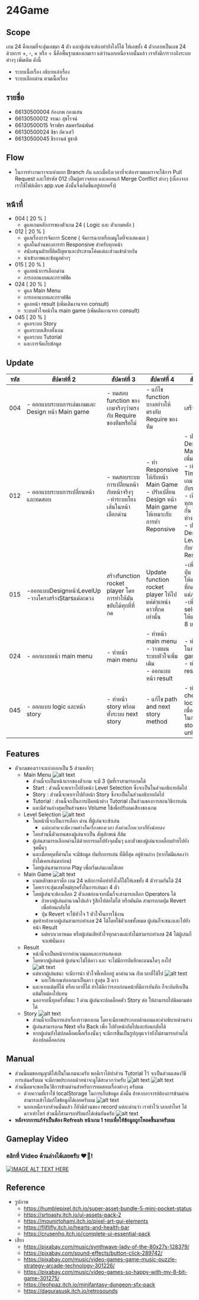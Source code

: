 # 24Game

## Scope
เกม 24 คือเกมที่จะสุ่มเลขมา 4 ตัว และผู้เล่นจะต้องทำยังไงก็ได้ ให้เลขทั้ง 4 ตัวกลายเป็นเลข 24 ด้วยการ +, -, × หรือ ÷ นี่คือพื้นฐานของเกมเรา แต่ว่านอกเหนือจากนั้นแล้ว เรายังมีการวางถึงระบบต่างๆ เพิ่มเติม ดังนี้
- ระบบเนื้อเรื่อง อธิบายเล่าเรื่อง
- ระบบเลือกด่าน ตามเนื้อเรื่อง

## รายชื่อ
- 66130500004 ก้องภพ กองแสน
- 66130500012 จรณะ สุขโรจน์
- 66130500015 จิราพัชร สมพรรัตน์พันธ์
- 66130500024 ชิชา อัศวเสวี
- 66130500045 ธีรกานต์ ชูชาติ

## Flow
- ในการทำงานเราจะแบ่งแยก Branch กัน และเมื่อถึงเวลาที่จะต้องรวมผลเราจะใช้การ Pull Request และให้รหัส 012 เป็นผู้ตรวจสอบ และคอยแก้ Merge Conflict ต่างๆ (เนื่องจากเราใช้ไฟล์เดียว app.vue ดังนั้นจึงเกิดขึ้นอยู่บ่อยครั้ง)

## หน้าที่
- 004 [ 20 % ]
  - ดูแลเกมหลักการของตัวเกม 24 ( Logic และ ตัวเกมหลัก )
- 012 [ 20 % ]
  - ดูแลเรื่องการจัดการ Scene ( จัดการฉากหรือเมนูใดที่จะแสดงผล )
  - ดูแลในส่วนของการทำ Responsive สำหรับทุกหน้า
  - สนับสนุนฝ่ายที่ติดปัญหาและประสานโค้ดแต่ละส่วนเข้าด้วยกัน
  - นำเข้าภาพและข้อมูลต่างๆ
- 015 [ 20 % ]
  - ดูแลหน้าการเลือกด่าน
  - การออกแบบและกราฟฟิค
- 024 [ 20 % ]
  - ดูแล Main Menu
  - การออกแบบและกราฟฟิค
  - ดูแลหน้า result (เพิ่มเติมงานจาก consult)
  - ระบบหัวใจหน้าใน main game (เพิ่มเติมงานจาก consult)
- 045 [ 20 % ]
  - ดูแลระบบ Story
  - ดูแลระบบเสียงทั้งเกม
  - ดูแลระบบ Tutorial
  - และการจัดเก็บข้อมูล

## Update
| รหัส | สัปดาห์ที่ 2 | สัปดาห์ที่ 3 | สัปดาห์ที่ 4 | สัปดาห์ที่ 5 |
|------|---------|---------|---------|---------|
| 004  | - ออกแบบระบบการเล่นเกมและ Design หน้า Main game | - ทดสอบ function ของเกมจริงๆว่าตรงกับ Require ของทีมหรือไม่ | - แก้ไข function บางอย่างให้ตรงกับ Require ของทีม | เสร็จงานแล้ว |
| 012  | - ออกแบบระบบการเปลี่ยนหน้าและทดสอบ | - ทดสอบระบบการเปลี่ยนหน้ากับหน้าจริงๆ </br>-ทำระบบโยงเส้นในหน้าเลือกด่าน | - ทำ Responsive ให้กับหน้า Main Game</br>- ปรับเปลี่ยน Design หน้า Main game ให้เหมาะกับการทำ Reponsive  | - ปรับเปลี่ยน Design ของ Main Game เพิ่มเติม</br> - เพิ่มระบบ Timer ให้ตัวเกม เพื่อใช้ต่อกับระบบคะแนน</br> - เชื่อมต่อระบบทุกหน้าเข้าด้วยกัน ให้ตัวเกมทำงานได้จริง </br> - ปรับเปลี่ยน Design หน้า Level ให้เหมาะกับการทำ Responsive  |
| 015  | -ออกแบบDesignหน้าLevelUp  </br> -วางโครงสร้างStarsแต่ละดวง  |สร้างfunction rocket player โดยการทำให้มันขยับได้ทุกที่ที่กด | Update function rocket player ให้ไปแค่ตำแหน่งดาวที่กดเท่านั้น | -เพิ่มfunction ปุ่ม Showplay ให้แสดงแค่เวลาที่กดไปที่ดาวแต่ละดวง </br> -เพิ่มfunction selectLevel ให้แสดงLv1-8 บนดาว|
| 024  | - ออกแบบหน้า main menu | - ทำหน้า main menu |  - ทำหน้า main menu </br> - วางแผนระบบหัวใจเพิ่มเติม  </br> - ออกแบบหน้า result | - ทำระบบหัวใจในหน้า main game </br> - ทำหน้า result |
| 045  | - ออกแบบ logic และหน้า story | - ทำหน้า story พร้อมทั้งระบบ next story | - แก้ไข path and next story method | - ทำระบบ check localStorage เพื่อสร้างเงื่อนไขในการแสดง story เมืื่อ unlocked |

## Features
- ตัวเกมของเราจะแบ่งออกเป็น 5 ส่วนหลักๆ
  - Main Menu
    ![alt text](docs/features/feature-01.png)
    - ส่วนนี้จะเป็นหน้าแรกของตัวเกม จะมี 3 ปุ่มที่เราสามารถกดได้
    - Start : ส่วนนี้จะพาเราไปยังหน้า Level Selection ซึ่งจะเป็นในส่วนอธิบายถัดไป
    - Story : ส่วนนี้จะพาเราไปยังหน้า Story ซึ่งจะเป็นในส่วนอธิบายถัดไป
    - Tutorial : ส่วนนี้จะเป็นการเปิดหน้าต่าง Tutorial เป็นส่วนของการสอนวิธีการเล่น
    - และมีส่วนล่างสุดเป็นส่วนของ Volume ใช้เพื่อปรับลดเสียงของเกม
  - Level Selection
    ![alt text](docs/features/feature-02.png)
    - ในหน้านี้จะเป็นการเลือก ด่าน ที่ผู้เล่นจะเข้าเล่น
      - *แต่ละด่านจะมีความต่างในเรื่องของเวลา ยิ่งด่านไกลเวลาก็ยิ่งน้อยลง*
    - โดยส่วนนี้ตัวแทนของผู้เล่นจะเป็น สัญลักษณ์ สีส้ม
    - ผู้เล่นสามารถเลือกด่านได้ด้วยการกดไปยังจุดนั้นๆ และตัวของผู้เล่นจะเคลื่อนย้ายไปยังจุดนั้นๆ
    - และเมื่อหยุดที่ด่านใด จะมึข้อมูล บันทึกการเล่น ที่ดีที่สุด อยู่ด้านล่าง (หากไม่มีแสดงว่ายังไม่เคยเล่นมาก่อน)
    - โดยผู้เล่นสามารถกด Play เพื่อเริ่มเล่นเกมได้เลย
  - Main Game
    ![alt text](docs/features/feature-03.png)
    - เกมหลักของเราคือ เกม 24 หลักการคือทำยังไงก็ได้ให้เลขทั้ง 4 ตัวรวมกันได้ 24
    - โดยเราจะสุ่มเลขใหม่ทุกครั้งในการเล่นมา 4 ตัว
    - โดยผู้เล่นจะต้องเลือก 2 ตัวเลขก่อนจากนั้นก็จะสามารถเลือก Operators ได้
      - ถ้าหากผู้เล่นคำนวณไปแล้ว รู้สึกไปต่อไม่ได้ หรือมันผิด สามารถกดปุ่ม Revert เพื่อย้อนกลับได้
      - ปุ่ม Revert จะใช้หัวใจ 1 หัวใจในการใช้งาน
    - สุดท้ายถ้าหากผู้เล่นสามารถทำเลข 24 ได้โดยใช้ตัวเลขทั้งหมด ผู้เล่นก็จะชนะและไปยังหน้า Result
      - แต่หากเวลาหมด หรือผู้เล่นเสียหัวใจทุกดวงและยังไม่สามารถทำเลข 24 ได้ผู้เล่นก็จะแพ้นั่นเอง
  - Result
    - หน้านี้จะเป็นหน้าการคำนวณผลและการแสดงผล
    - โดยหากผู้เล่นแพ้ ผู้เล่นจะไม่ได้ดาว และ จะไม่มีการบันทึกคะแนนใดๆ ลงไป
    ![alt text](docs/features/feature-04-01.png)
    - แต่หากผู้เล่นชนะ จะมีการนำ หัวใจที่เหลืออยู่ มาคำนวณ กับเวลาที่ใช้ไป
    ![alt text](docs/features/feature-04-02.png)
      - และให้เกณฑ์ออกมาเป็นดาว สูงสุด 3 ดาว
    - และหากแต้มที่ได้ หรือเวลาที่ได้ ทำได้ดีกว่ารอบก่อนหน้าที่มีการบันทึก ก็จะบันทึกเป็นแต้มใหม่ลงไปแทน
    - นอกจากนี้ทุกครั้งที่ชนะ 1 ด่าน ผู้เล่นจะปลดล็อคตัว Story ต่อ ให้สามารถไปติดตามต่อได้
  - Story
    ![alt text](docs/features/feature-05.png)
    - ส่วนนี้จะเป็นการเล่าเรื่องราวของเกม โดยจะมีภาพประกอบด้านบนและคำอธิบายด้านล่าง
    - ผู้เล่นสามารถกด Next หรือ Back เพื่อ ไปยังหน้าถัดไปและย้อนกลับได้
    - หากผู้เล่นยังไม่ปลดล็อคเนื้อเรื่องนั้นๆ จะมีการขึ้นเป็นรูปกุญแจว่ายังไม่สามารถอ่านได้ ต้องปลดล็อคก่อน

## Manual
- ส่วนนี้ผมขออนุญาติใส่เป็นในเกมนะครับ พอดีเราได้ทำส่วน Tutorial ไว้ จะเป็นส่วนแสดงวิธีการเล่นครับผม จะมีภาพประกอบด้วยน่าจะดูได้สะดวกว่าครับ
  ![alt text](docs/manual/man-01.png)
  ![alt text](docs/manual/man-02.png)
- ส่วนนี้ผมจะขอเป็นวิธีการข้ามด่านสำหรับการทดสอบเรื่องต่างๆ ครับผม
  - ด้วยความที่เราใช้ localStorage ในการเก็บข้อมูล ดังนั้น ถ้าหากอาจารย์ต้องการข้ามด่าน สามารถเข้าไปแก้ไขข้อมูลได้เลยครับผม
  ![alt text](docs/manual/cheat-01.png)
  - นอกเหนือจากส่วนนั้นแล้ว ก็ยังมีส่วนของ record แต่ละด่านว่า เราทำไว้เวลาเท่าไหร่ ได้ดาวเท่าไหร่ ส่วนนี้ก็สามารถปรับแก้ได้เช่นกันครับ
  ![alt text](docs/manual/cheat-02.png)
- **หลังจากการแก้จำเป็นต้อง Refresh หน้าเกม 1 รอบเพื่อให้ข้อมูลถูกโหลดขึ้นมาครับผม**

## Gameplay Video
### คลิกที่ Video ด้านล่างได้เลยครับ ❤️‍🔥!
[![IMAGE ALT TEXT HERE](https://i9.ytimg.com/vi/UZ5NePXWz88/mqdefault.jpg?sqp=CODd2L0G&rs=AOn4CLAFnP92LAewkNBQ0XQPfG8Yn5z-mg&retry=1)](https://youtu.be/UZ5NePXWz88)

## Reference
- รูปภาพ
  - https://humblepixel.itch.io/super-asset-bundle-5-mini-pocket-status
  - https://srtoasty.itch.io/ui-assets-pack-2
  - https://mounirtohami.itch.io/pixel-art-gui-elements
  - https://fliflifly.itch.io/hearts-and-health-bar
  - https://crusenho.itch.io/complete-ui-essential-pack
- เสียง
  - https://pixabay.com/music/synthwave-lady-of-the-80x27s-128379/
  - https://pixabay.com/sound-effects/button-click-289742/
  - https://pixabay.com/music/video-games-game-music-puzzle-strategy-arcade-technology-301226/
  - https://pixabay.com/music/video-games-so-happy-with-my-8-bit-game-301275/
  - https://leohpaz.itch.io/minifantasy-dungeon-sfx-pack
  - https://dagurasusk.itch.io/retrosounds
